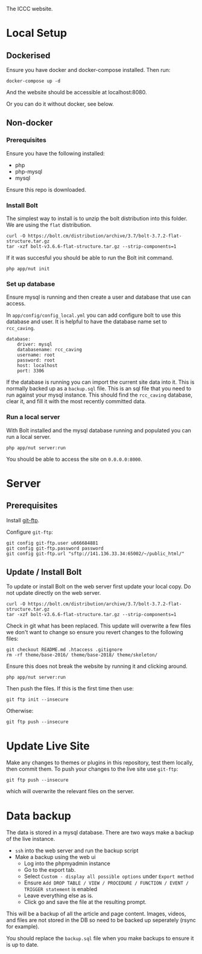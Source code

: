 The ICCC website.

# Local Setup

## Dockerised

Ensure you have docker and docker-compose installed. Then run:

```
docker-compose up -d
```

And the website should be accessible at localhost:8080.

Or you can do it without docker, see below.

## Non-docker

### Prerequisites

Ensure you have the following installed:

- php
- php-mysql
- mysql

Ensure this repo is downloaded.

### Install Bolt

The simplest way to install is to unzip the bolt distribution into this folder. We are using the `flat` distribution.

```
curl -O https://bolt.cm/distribution/archive/3.7/bolt-3.7.2-flat-structure.tar.gz
tar -xzf bolt-v3.6.6-flat-structure.tar.gz --strip-components=1
```

If it was succesful you should be able to run the Bolt init command.

```
php app/nut init
```

### Set up database

Ensure mysql is running and then create a user and database that use can access.

In `app/config/config_local.yml` you can add configure bolt to use this database and user. It is helpful to have the database name set to `rcc_caving`.

```
database:
    driver: mysql
    databasename: rcc_caving
    username: root
    password: root
    host: localhost
    port: 3306
```

If the database is running you can import the current site data into it. This is normally backed up as a `backup.sql` file. This is an sql file that you need to run against your mysql instance. This should find the `rcc_caving` database, clear it, and fill it with the most recently committed data.

### Run a local server

With Bolt installed and the mysql database running and populated you can run a local server.

```
php app/nut server:run
```

You should be able to access the site on `0.0.0.0:8000`.

# Server

## Prerequisites

Install [git-ftp](https://github.com/git-ftp/git-ftp).

Configure `git-ftp`:

```
git config git-ftp.user u666684881
git config git-ftp.password password
git config git-ftp.url "sftp://141.136.33.34:65002/~/public_html/"
```

## Update / Install Bolt

To update or install Bolt on the web server first update your local copy. Do not update directly on the web server.

```
curl -O https://bolt.cm/distribution/archive/3.7/bolt-3.7.2-flat-structure.tar.gz
tar -xzf bolt-v3.6.6-flat-structure.tar.gz --strip-components=1
```

Check in git what has been replaced. This update will overwrite a few files we don't want to change so ensure you revert changes to the following files:

```
git checkout README.md .htaccess .gitignore
rm -rf theme/base-2016/ theme/base-2018/ theme/skeleton/
```

Ensure this does not break the website by running it and clicking around.

```
php app/nut server:run
```

Then push the files. If this is the first time then use:

```
git ftp init --insecure
```

Otherwise:

```
git ftp push --insecure

```

# Update Live Site

Make any changes to themes or plugins in this repository, test them locally, then commit them. To push your changes to the live site use `git-ftp`:

```
git ftp push --insecure
```

which will overwrite the relevant files on the server.

# Data backup

The data is stored in a mysql database. There are two ways make a backup of the live instance.

- `ssh` into the web server and run the backup script
- Make a backup using the web ui
  - Log into the phpmyadmin instance
  - Go to the export tab.
  - Select `Custom - display all possible options` under `Export method`
  - Ensure `Add DROP TABLE / VIEW / PROCEDURE / FUNCTION / EVENT / TRIGGER statement` is enabled
  - Leave everything else as is.
  - Click go and save the file at the resulting prompt.

This will be a backup of all the article and page content. Images, videos, and files are not stored in the DB so need to be backed up seperately (rsync for example).

You should replace the `backup.sql` file when you make backups to ensure it is up to date.